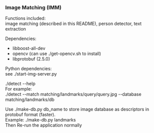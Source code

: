 ### Image Matching (IMM)

Functions included:  
image matching (described in this README), person detector, text extraction

Dependencies:
- libboost-all-dev
- opencv (can use ./get-opencv.sh to install)
- libprotobuf (2.5.0)

Python dependencies:  
see ./start-img-server.py

./detect --help  
For example:  
./detect --match matching/landmarks/query/query.jpg --database matching/landmarks/db

Use ./make-db.py db_name to store image database as descriptors in protobuf
format (faster).  
Example: ./make-db.py landmarks  
Then Re-run the application normally  
